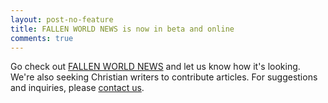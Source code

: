 ```yaml
---
layout: post-no-feature
title: FALLEN WORLD NEWS is now in beta and online
comments: true
---
```


Go check out [FALLEN WORLD NEWS](http://fallenworldnews.com) and let us know how it's looking.  We're also seeking Christian writers to contribute articles.  For suggestions and inquiries, please [contact us](/contact/).
